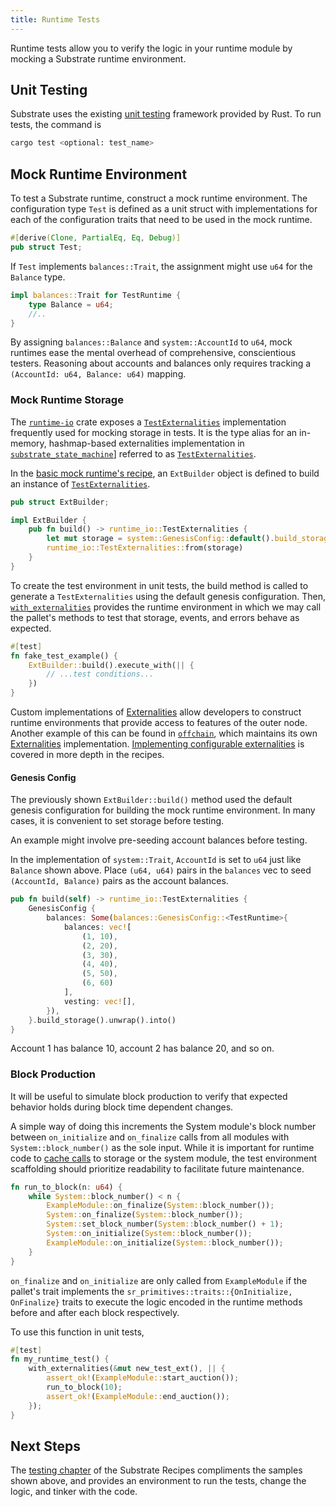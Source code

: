 ```yaml
---
title: Runtime Tests
---
```


Runtime tests allow you to verify the logic in your runtime module by mocking a Substrate runtime
environment.

## Unit Testing

Substrate uses the existing
[unit testing](https://doc.rust-lang.org/rust-by-example/testing/unit_testing.html) framework
provided by Rust. To run tests, the command is

```bash
cargo test <optional: test_name>
```

## Mock Runtime Environment

To test a Substrate runtime, construct a mock runtime environment. The configuration type `Test` is
defined as a unit struct with implementations for each of the configuration traits that need to be
used in the mock runtime.

```rust
#[derive(Clone, PartialEq, Eq, Debug)]
pub struct Test;
```

If `Test` implements `balances::Trait`, the assignment might use `u64` for the `Balance` type.

```rust
impl balances::Trait for TestRuntime {
	type Balance = u64;
	//..
}
```

By assigning `balances::Balance` and `system::AccountId` to `u64`, mock runtimes ease the mental
overhead of comprehensive, conscientious testers. Reasoning about accounts and balances only
requires tracking a `(AccountId: u64, Balance: u64)` mapping.

### Mock Runtime Storage

The [`runtime-io`](https://crates.parity.io/sp_io/index.html) crate exposes a
[`TestExternalities`](https://crates.parity.io/sp_io/type.TestExternalities.html)
implementation frequently used for mocking storage in tests. It is the type alias for an in-memory,
hashmap-based externalities implementation in
[`substrate_state_machine`](https://crates.parity.io/sp_state_machine/index.html)]
referred to as
[`TestExternalities`](https://crates.parity.io/sp_state_machine/struct.TestExternalities.html).

In the [basic mock runtime's recipe](https://substrate.dev/recipes/3-entrees/testing/mock.html), an
`ExtBuilder` object is defined to build an instance of
[`TestExternalities`](https://crates.parity.io/sp_io/type.TestExternalities.html).

```rust
pub struct ExtBuilder;

impl ExtBuilder {
	pub fn build() -> runtime_io::TestExternalities {
		let mut storage = system::GenesisConfig::default().build_storage::<TestRuntime>().unwrap();
		runtime_io::TestExternalities::from(storage)
	}
}
```

To create the test environment in unit tests, the build method is called to generate a
`TestExternalities` using the default genesis configuration. Then,
[`with_externalities`](https://crates.parity.io/sp_externalities/fn.with_externalities.html)
provides the runtime environment in which we may call the pallet's methods to test that storage,
events, and errors behave as expected.

```rust
#[test]
fn fake_test_example() {
	ExtBuilder::build().execute_with(|| {
		// ...test conditions...
	})
}
```

Custom implementations of
[Externalities](https://crates.parity.io/sp_externalities/index.html) allow developers
to construct runtime environments that provide access to features of the outer node. Another example
of this can be found in
[`offchain`](https://crates.parity.io/sp_core/offchain/index.html), which maintains its
own
[Externalities](https://crates.parity.io/sp_core/offchain/trait.Externalities.html)
implementation.
[Implementing configurable externalities](https://substrate.dev/recipes/3-entrees/testing/externalities.html)
is covered in more depth in the recipes.

#### Genesis Config

The previously shown `ExtBuilder::build()` method used the default genesis configuration for
building the mock runtime environment. In many cases, it is convenient to set storage before
testing.

An example might involve pre-seeding account balances before testing.

In the implementation of `system::Trait`, `AccountId` is set to `u64` just like `Balance` shown
above. Place `(u64, u64)` pairs in the `balances` vec to seed `(AccountId, Balance)` pairs as the
account balances.

```rust
pub fn build(self) -> runtime_io::TestExternalities {
	GenesisConfig {
		balances: Some(balances::GenesisConfig::<TestRuntime>{
			balances: vec![
				(1, 10),
				(2, 20),
				(3, 30),
				(4, 40),
				(5, 50),
				(6, 60)
			],
			vesting: vec![],
		}),
	}.build_storage().unwrap().into()
}
```

Account 1 has balance 10, account 2 has balance 20, and so on.

### Block Production

It will be useful to simulate block production to verify that expected behavior holds during block
time dependent changes.

A simple way of doing this increments the System module's block number between `on_initialize` and
`on_finalize` calls from all modules with `System::block_number()` as the sole input. While it is
important for runtime code to
[cache calls](https://substrate.dev/recipes/3-entrees/storage-api/cache.html) to storage or the
system module, the test environment scaffolding should prioritize readability to facilitate future
maintenance.

```rust
fn run_to_block(n: u64) {
	while System::block_number() < n {
		ExampleModule::on_finalize(System::block_number());
		System::on_finalize(System::block_number());
		System::set_block_number(System::block_number() + 1);
		System::on_initialize(System::block_number());
		ExampleModule::on_initialize(System::block_number());
	}
}
```

`on_finalize` and `on_initialize` are only called from `ExampleModule` if the pallet's trait
implements the `sr_primitives::traits::{OnInitialize, OnFinalize}` traits to execute the logic
encoded in the runtime methods before and after each block respectively.

To use this function in unit tests,

```rust
#[test]
fn my_runtime_test() {
	with_externalities(&mut new_test_ext(), || {
		assert_ok!(ExampleModule::start_auction());
		run_to_block(10);
		assert_ok!(ExampleModule::end_auction());
	});
}
```

## Next Steps

The [testing chapter](https://substrate.dev/recipes/3-entrees/testing/index.html) of the Substrate
Recipes compliments the samples shown above, and provides an environment to run the tests, change
the logic, and tinker with the code.
